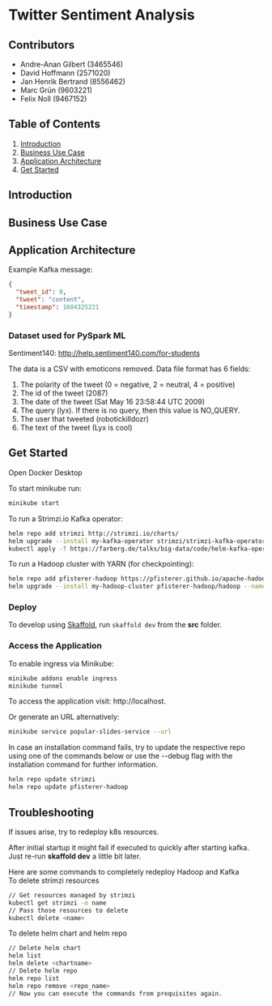 # Twitter Sentiment Analysis

## Contributors
- Andre-Anan Gilbert (3465546)
- David Hoffmann (2571020)
- Jan Henrik Bertrand (8556462)
- Marc Grün (9603221)
- Felix Noll (9467152)

## Table of Contents
1. [Introduction](#introduction)
2. [Business Use Case](#business-use-case)
3. [Application Architecture](#application-architecture)
4. [Get Started](#get-started)

## Introduction

## Business Use Case

## Application Architecture

Example Kafka message:
```json
{
  "tweet_id": 0,
  "tweet": "content",
  "timestamp": 1604325221
}
```

### Dataset used for PySpark ML

Sentiment140: http://help.sentiment140.com/for-students

The data is a CSV with emoticons removed. Data file format has 6 fields:
1. The polarity of the tweet (0 = negative, 2 = neutral, 4 = positive)
2. The id of the tweet (2087)
3. The date of the tweet (Sat May 16 23:58:44 UTC 2009)
4. The query (lyx). If there is no query, then this value is NO_QUERY.
5. The user that tweeted (robotickilldozr)
6. The text of the tweet (Lyx is cool)

## Get Started

Open Docker Desktop

To start minikube run:

```bash
minikube start
```

To run a Strimzi.io Kafka operator:

```bash
helm repo add strimzi http://strimzi.io/charts/
helm upgrade --install my-kafka-operator strimzi/strimzi-kafka-operator
kubectl apply -f https://farberg.de/talks/big-data/code/helm-kafka-operator/kafka-cluster-def.yaml
```

To run a Hadoop cluster with YARN (for checkpointing):

```bash
helm repo add pfisterer-hadoop https://pfisterer.github.io/apache-hadoop-helm/
helm upgrade --install my-hadoop-cluster pfisterer-hadoop/hadoop --namespace=default --set hdfs.dataNode.replicas=1 --set yarn.nodeManager.replicas=1 --set hdfs.webhdfs.enabled=true
```

### Deploy

To develop using [Skaffold](https://skaffold.dev/), run `skaffold dev` from the **src** folder.

### Access the Application

To enable ingress via Minikube:

```bash
minikube addons enable ingress
minikube tunnel
```

To access the application visit: http://localhost.

Or generate an URL alternatively:

```bash
minikube service popular-slides-service --url
```

In case an installation command fails, try to update the respective repo using one of the commands below or use the --debug flag with the installation command for further information.

```bash
helm repo update strimzi
helm repo update pfisterer-hadoop
```

## Troubleshooting

If issues arise, try to redeploy k8s resources.

After initial startup it might fail if executed to quickly after starting kafka. Just re-run **skaffold dev** a little bit later.

Here are some commands to completely redeploy Hadoop and Kafka <br />
To delete strimzi resources

```bash
// Get resources managed by strimzi
kubectl get strimzi -o name
// Pass those resources to delete
kubectl delete <name>
```

To delete helm chart and helm repo

```bash
// Delete helm chart
helm list
helm delete <chartname>
// Delete helm repo
helm repo list
helm repo remove <repo_name>
// Now you can execute the commands from prequisites again.
```

